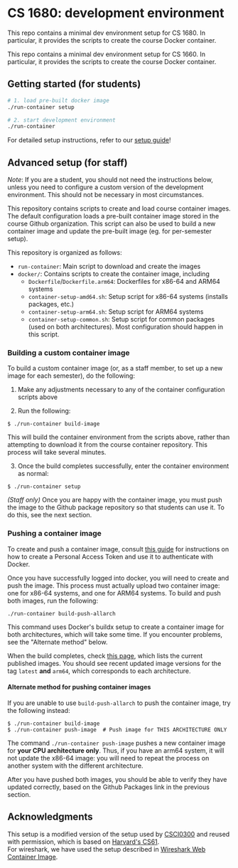 # CS 1680: development environment

This repo contains a minimal dev environment setup for CS 1680. In
particular, it provides the scripts to create the course Docker
container.

This repo contains a minimal dev environment setup for CS 1660. In particular,
it provides the scripts to create the course Docker container.

## Getting started (for students)

```bash
# 1. load pre-built docker image
./run-container setup

# 2. start development environment
./run-container
```
For detailed setup instructions, refer to our [setup guide](https://hackmd.io/@csci1680/container-setup)!

## Advanced setup (for staff)

*Note*: If you are a student, you should not need the instructions
below, unless you need to configure a custom version of the
development environment.  This should not be necessary in most
circumstances.

This repository contains scripts to create and load course container
images.  The default configuration loads a pre-built container image
stored in the course Github organization.  This script can also be
used to build a new container image and update the pre-built image
(eg. for per-semester setup).

This repository is organized as follows:
 - `run-container`:  Main script to download and create the images
 - `docker/`:  Contains scripts to create the container image,
   including
    - `Dockerfile`/`Dockerfile.arm64`:  Dockerfiles for x86-64 and
      ARM64 systems
     - `container-setup-amd64.sh`:  Setup script for x86-64 systems
       (installs packages, etc.)
     - `container-setup-arm64.sh`:  Setup script for ARM64 systems
    - `container-setup-common.sh`:  Setup script for common packages
      (used on both architectures).  Most configuration should happen
      in this script.
	  
### Building a custom container image

To build a custom container image (or, as a staff member, to set up a
new image for each semester), do the following:

1. Make any adjustments necessary to any of the container
   configuration scripts above
   
2. Run the following:

```
$ ./run-container build-image
```

This will build the container environment from the scripts above,
rather than attempting to download it from the course container
repository.  This process will take several minutes.

3. Once the build completes successfully, enter the container
   environment as normal:
   
```
$ ./run-container setup
```

*(Staff only)* Once you are happy with the container image, you must push the image
to the Github package repository so that students can use it. To do
this, see the next section.


### Pushing a container image

To create and push a container image, consult [this
guide](https://docs.github.com/en/packages/working-with-a-github-packages-registry/working-with-the-container-registry)
for instructions on how to create a Personal Access Token and use it
to authenticate with Docker.

Once you have successfully logged into docker, you will need to create
and push the image.  This process must actually upload two container
image:  one for x86-64 systems, and one for ARM64 systems.  To build
and push both images, run the following:

```
./run-container build-push-allarch
```

This command uses Docker's buildx setup to create a container image
for both architectures, which will take some time.  If you encounter
problems, see the "Alternate method" below.

When the build completes, check [this
page](https://github.com/brown-csci1660/container-dev/pkgs/container/cs1660-dev),
which lists the current published images.  You should see recent
updated image versions for the tag `latest` **and** `arm64`, which
corresponds to each architecture.

#### Alternate method for pushing container images

If you are unable to use `build-push-allarch` to push the container
image, try the following instead:

```
$ ./run-container build-image
$ ./run-container push-image  # Push image for THIS ARCHITECTURE ONLY
```

The command `./run-container push-image` pushes a new container image
for **your CPU architecture only**.  Thus, if you have an arm64
system, it will not update the x86-64 image:  you will need to repeat
the process on another system with the different architecture.

After you have pushed both images, you should be able to verify they
have updated correctly, based on the Github Packages link in the
previous section.

## Acknowledgments

This setup is a modified version of the setup used by
[CSCI0300](https://cs.brown.edu/courses/csci0300) and reused with
permission, which is based on [Harvard's CS61](https://cs61.seas.harvard.edu/site/2021/).  
For wireshark, we have used the setup described in [Wireshark Web Container Image](https://github.com/ffeldhaus/docker-wireshark).
